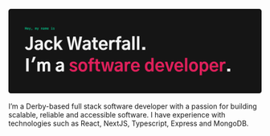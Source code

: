 ![banner](banner.png)

I’m a Derby-based full stack software developer with a passion for building scalable, reliable and accessible software. I have experience with technologies such as React, NextJS, Typescript, Express and MongoDB.